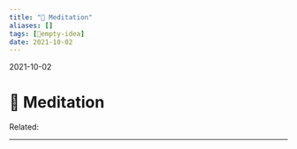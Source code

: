```yaml
---
title: "🧘 Meditation"
aliases: []
tags: [💭empty-idea]
date: 2021-10-02
---
```

2021-10-02
# 🧘 Meditation
Related:
___